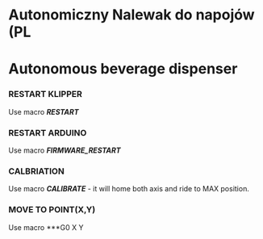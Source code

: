 # Autonomiczny Nalewak do napojów (PL #
# Autonomous beverage dispenser #

### RESTART KLIPPER ###
Use macro ***RESTART***

### RESTART ARDUINO ###
Use macro ***FIRMWARE_RESTART***

### CALBRIATION ###
Use macro ***CALIBRATE*** - it will home both axis and ride to MAX position.


### MOVE TO POINT(X,Y) ###
Use macro ***G0 X<POINT> Y<POINT>  
    
